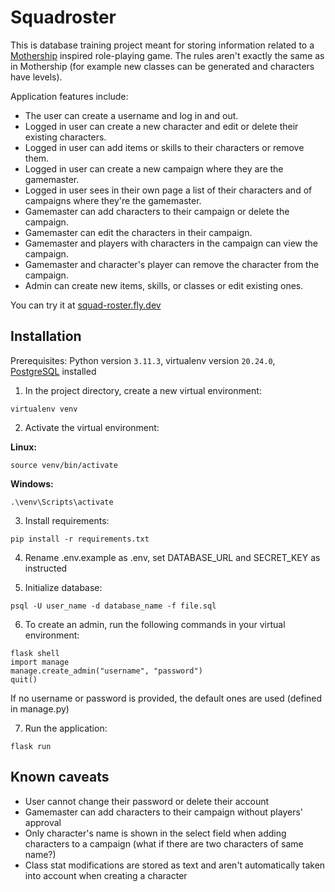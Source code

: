 # Squadroster

This is database training project meant for storing information related to a [Mothership](https://www.mothershiprpg.com/) inspired role-playing game. The rules aren't exactly the same as in Mothership (for example new classes can be generated and characters have levels).

Application features include:

- The user can create a username and log in and out.
- Logged in user can create a new character and edit or delete their existing characters.
- Logged in user can add items or skills to their characters or remove them.
- Logged in user can create a new campaign where they are the gamemaster.
- Logged in user sees in their own page a list of their characters and of campaigns where they're the gamemaster.
- Gamemaster can add characters to their campaign or delete the campaign.
- Gamemaster can edit the characters in their campaign.
- Gamemaster and players with characters in the campaign can view the campaign.
- Gamemaster and character's player can remove the character from the campaign.
- Admin can create new items, skills, or classes or edit existing ones.

You can try it at [squad-roster.fly.dev](https://squad-roster.fly.dev/)

## Installation

Prerequisites: Python version `3.11.3`, virtualenv version `20.24.0`, [PostgreSQL](https://www.postgresql.org/download/) installed

1. In the project directory, create a new virtual environment:

```
virtualenv venv
```

2. Activate the virtual environment:

**Linux:**

```
source venv/bin/activate
```

**Windows:**

```
.\venv\Scripts\activate
```

3. Install requirements:

```
pip install -r requirements.txt
```

4. Rename .env.example as .env, set DATABASE_URL and SECRET_KEY as instructed

5. Initialize database:

```
psql -U user_name -d database_name -f file.sql
```

6. To create an admin, run the following commands in your virtual environment:

```
flask shell
import manage
manage.create_admin("username", "password")
quit()
```

If no username or password is provided, the default ones are used (defined in manage.py)

7. Run the application:

```
flask run
```

## Known caveats

- User cannot change their password or delete their account
- Gamemaster can add characters to their campaign without players' approval
- Only character's name is shown in the select field when adding characters to a campaign (what if there are two characters of same name?)
- Class stat modifications are stored as text and aren't automatically taken into account when creating a character
